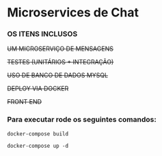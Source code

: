 # Microservices de Chat

### OS ITENS INCLUSOS ###

<del> UM MICROSERVIÇO DE MENSAGENS</del>

<del> TESTES (UNITÁRIOS + INTEGRAÇÃO) </del>

<del> USO DE BANCO DE DADOS MYSQL</del>

<del> DEPLOY VIA DOCKER	</del>

<del>FRONT END </del>


### Para executar rode os seguintes comandos:
```docker-compose build```

```docker-compose up -d```




